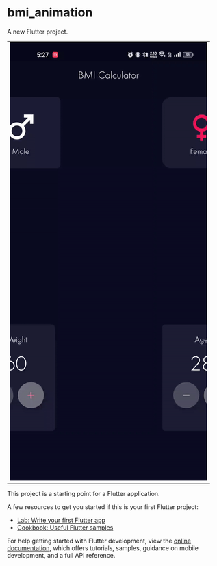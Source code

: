 # bmi_animation

A new Flutter project.

<table>
  <tr>
  </tr>
  <tr>
    <td><img src="ezgif-4-85271dc901.gif" </td>


  </tr>

 </table>

This project is a starting point for a Flutter application.

A few resources to get you started if this is your first Flutter project:

- [Lab: Write your first Flutter app](https://docs.flutter.dev/get-started/codelab)
- [Cookbook: Useful Flutter samples](https://docs.flutter.dev/cookbook)

For help getting started with Flutter development, view the
[online documentation](https://docs.flutter.dev/), which offers tutorials,
samples, guidance on mobile development, and a full API reference.
